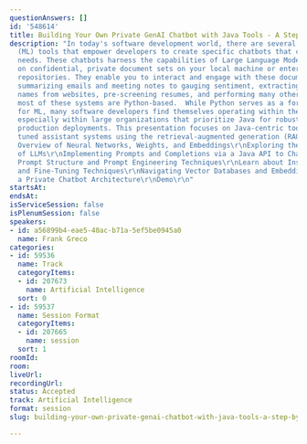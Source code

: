 ```yaml
---
questionAnswers: []
id: '548614'
title: Building Your Own Private GenAI Chatbot with Java Tools - A Step-by-Step Adventure
description: "In today's software development world, there are several Machine Learning
  (ML) tools that empower developers to create specific chatbots that cater to various
  needs. These chatbots harness the capabilities of Large Language Models (LLMs) trained
  on confidential, private document sets on your local machine or enterprise data
  repositories. They enable you to interact and engage with these document sets, from
  summarizing emails and meeting notes to gauging sentiment, extracting dates and
  names from websites, pre-screening resumes, and performing many other tasks.\r\n\r\nBut
  most of these systems are Python-based.  While Python serves as a formidable language
  for ML, many software developers find themselves operating within the Java ecosystem,
  especially within large organizations that prioritize Java for robust and reliable
  production deployments. This presentation focuses on Java-centric tools to construct
  tuned assistant systems using the retrieval-augmented generation (RAG) technique.\r\n\r\nQuick
  Overview of Neural Networks, Weights, and Embeddings\r\nExploring the Current State
  of LLMs\r\nImplementing Prompts and Completions via a Java API to ChatGPT\r\nUnderstanding
  Prompt Structure and Prompt Engineering Techniques\r\nLearn about Instruction-Tuning
  and Fine-Tuning Techniques\r\nNavigating Vector Databases and Embeddings with Java\r\nCrafting
  a Private Chatbot Architecture\r\nDemo\r\n"
startsAt: 
endsAt: 
isServiceSession: false
isPlenumSession: false
speakers:
- id: a56899b4-eae5-40ac-b71a-5ef5be0945a0
  name: Frank Greco
categories:
- id: 59536
  name: Track
  categoryItems:
  - id: 207673
    name: Artificial Intelligence
  sort: 0
- id: 59537
  name: Session Format
  categoryItems:
  - id: 207665
    name: session
  sort: 1
roomId: 
room: 
liveUrl: 
recordingUrl: 
status: Accepted
track: Artificial Intelligence
format: session
slug: building-your-own-private-genai-chatbot-with-java-tools-a-step-by-step-adventure

---
```

